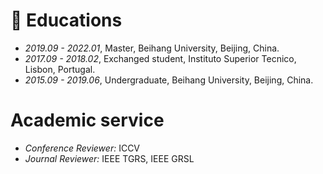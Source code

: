 
# 📖 Educations
- *2019.09 - 2022.01*, Master, Beihang University, Beijing, China.
- *2017.09 - 2018.02*, Exchanged student, Instituto Superior Tecnico, Lisbon, Portugal.
- *2015.09 - 2019.06*, Undergraduate, Beihang University, Beijing, China.

# Academic service
- *Conference Reviewer:* ICCV
- *Journal Reviewer:* IEEE TGRS, IEEE GRSL